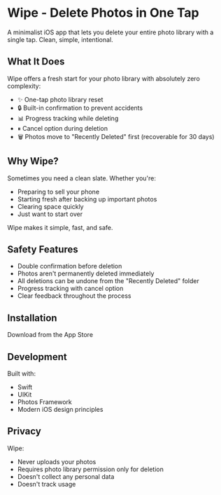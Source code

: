 # Wipe - Delete Photos in One Tap

A minimalist iOS app that lets you delete your entire photo library with a single tap. Clean, simple, intentional.

## What It Does

Wipe offers a fresh start for your photo library with absolutely zero complexity:
- ✨ One-tap photo library reset
- 🔒 Built-in confirmation to prevent accidents
- 📊 Progress tracking while deleting
- ⏸ Cancel option during deletion
- 🗑 Photos move to "Recently Deleted" first (recoverable for 30 days)

## Why Wipe?

Sometimes you need a clean slate. Whether you're:
- Preparing to sell your phone
- Starting fresh after backing up important photos
- Clearing space quickly
- Just want to start over

Wipe makes it simple, fast, and safe.

## Safety Features

- Double confirmation before deletion
- Photos aren't permanently deleted immediately
- All deletions can be undone from the "Recently Deleted" folder
- Progress tracking with cancel option
- Clear feedback throughout the process

## Installation

Download from the App Store

## Development

Built with:
- Swift
- UIKit
- Photos Framework
- Modern iOS design principles

## Privacy

Wipe:
- Never uploads your photos
- Requires photo library permission only for deletion
- Doesn't collect any personal data
- Doesn't track usage
